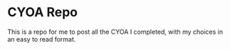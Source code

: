 # CYOA Repo

This is a repo for me to post all the CYOA I completed, with my choices in an easy to read format.
